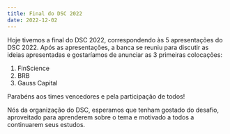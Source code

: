 ```yaml
---
title: Final do DSC 2022
date: 2022-12-02
---
```


Hoje tivemos a final do DSC 2022, correspondendo às 5 apresentações do DSC 2022.
Após as apresentações, a banca se reuniu para discutir as ideias apresentadas e gostaríamos de anunciar as 3 primeiras colocações:

1. FinScience
2. BRB
3. Gauss Capital

Parabéns aos times vencedores e pela participação de todos!

Nós da organização do DSC, esperamos que tenham gostado do desafio, aproveitado para aprenderem sobre o tema e motivado a todos a continuarem seus estudos.
